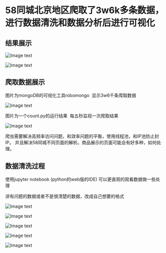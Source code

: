 58同城北京地区爬取了3w6k多条数据，进行数据清洗和数据分析后进行可视化
==============


结果展示
-------
![Image text](https://github.com/naginoasukara/data-visualization/blob/master/58/images/demo1.png)

![Image text](https://github.com/naginoasukara/data-visualization/blob/master/58/images/demo2.png)

爬取数据展示
-------


图片为mongoDB的可视化工具robomongo  显示3w6千条爬取数据

![Image text](https://github.com/naginoasukara/data-visualization/blob/master/58/images/2.png)

图片为一个count.py的运行结果  每五秒监视一次爬取结果

![Image text](https://github.com/naginoasukara/data-visualization/blob/master/58/images/1.png)

爬虫需要解决高频率访问问题，和效率问题的平衡，使用线程池，和IP池防止封IP。
并且解决58同城不同页面的解析。商品展示的页面可能会有好多种，如何处理。


数据清洗过程
-------

使用jupyter notebook (python的web版的IDE) 
可以更直观的观看数据做一些处理

讲有问题的数据或者不是很清楚的数据，改成自己想要的格式

![Image text](https://github.com/naginoasukara/data-visualization/blob/master/58/images/3.png)

![Image text](https://github.com/naginoasukara/data-visualization/blob/master/58/images/4.png)

![Image text](https://github.com/naginoasukara/data-visualization/blob/master/58/images/5.png)

![Image text](https://github.com/naginoasukara/data-visualization/blob/master/58/images/6.png)

![Image text](https://github.com/naginoasukara/data-visualization/blob/master/58/images/7.png)


